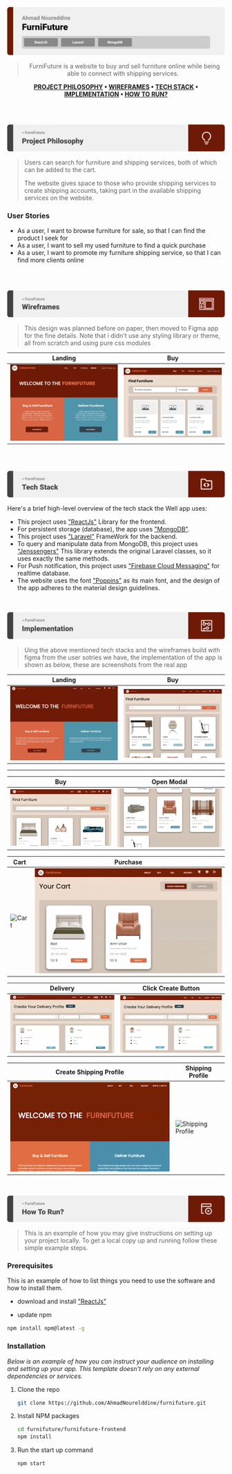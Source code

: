 <img src="./readme/title1.svg"/>

<div align="center">

>FurniFuture is a website to buy and sell furniture online while being able to connect with shipping services.  

**[PROJECT PHILOSOPHY](https://github.com/julescript/well_app#-project-philosophy) • [WIREFRAMES](https://github.com/julescript/well_app#-wireframes) • [TECH STACK](https://github.com/julescript/well_app#-tech-stack) • [IMPLEMENTATION](https://github.com/julescript/well_app#-impplementation) • [HOW TO RUN?](https://github.com/julescript/well_app#-how-to-run)**

</div>

<br><br>


<img src="./readme/title2.svg"/>

>Users can search for furniture and shipping services, both of which can be added to the cart.
>
>The website gives space to those who provide shipping services to create shipping accounts, taking part in the available shipping services on the website.

### User Stories
- As a user, I want to browse furniture for sale, so that I can find the product I seek for
- As a user, I want to sell my used furniture to find a quick purchase
- As a user, I want to promote my furniture shipping service, so that I can find more clients online

<br><br>

<img src="./readme/title3.svg"/>

> This design was planned before on paper, then moved to Figma app for the fine details.
Note that i didn't use any styling library or theme, all from scratch and using pure css modules

| Landing  | Buy  |
| -----------------| -----|
| ![Landing](./readme/pages-figma/figma-about-page.png)| ![Buy](./readme/pages-figma/buy-page-figma.png) |


<br><br>

<img src="./readme/title4.svg"/>

Here's a brief high-level overview of the tech stack the Well app uses:

- This project uses ["ReactJs"](https://reactjs.org/) Library for the frontend.
- For persistent storage (database), the app uses ["MongoDB"](https://www.mongodb.com/).
- This project uses ["Laravel"](https://laravel.com/) FrameWork for the backend.
- To query and manipulate data from MongoDB, this project uses ["Jenssengers"](https://jenssegers.com/) This library extends the original Laravel classes, so it uses exactly the same methods.
- For Push notification, this project uses ["Firebase Cloud Messaging"](http://firebase.google.com/) for realtime database.                
- The website uses the font ["Poppins"](https://fonts.google.com/specimen/Poppins) as its main font, and the design of the app adheres to the material design guidelines.



<br><br>
<img src="./readme/title5.svg"/>

> Uing the above mentioned tech stacks and the wireframes build with figma from the user sotries we have, the implementation of the app is shown as below, these are screenshots from the real app


| Landing  | Buy  |
| -----------------| -----|
| ![Landing](./readme/pages/About-page.png) | ![Buy](./readme/pages/buy-page.png) |



<hr/>


| Buy  | Open Modal |
| -----------------| -----|
| ![Buy](./readme/pages-gif/buy-page-gif.gif)| ![Open Modal](./readme/pages-gif/open-furniture-modal.gif) |

| Cart  | Purchase |
| -----------------| -----|
| ![Cart](./readme/pages-gif/navigate-cart-gif.gif) | ![Purchase](./readme/pages-gif/purchase-gif.gif) |

| Delivery  | Click Create Button  |
| -----------------| -----|
| ![Delivery](./readme/pages-gif/delivery-page-gif.gif) | ![Click Create Button](./readme/pages-gif/click-create-button-gif.gif) |

| Create Shipping Profile |  Shipping Profile  |
| -----------------| -----|
| ![Create Shipping Profile](./readme/pages-gif/create-shipping-profile-gif.gif) | ![Shipping Profile](./readme/pages-gif/shipping-profile-gif.gif) |


<br><br>
<img src="./readme/title6.svg"/>

> This is an example of how you may give instructions on setting up your project locally.
To get a local copy up and running follow these simple example steps.

### Prerequisites

This is an example of how to list things you need to use the software and how to install them.

* download and install ["ReactJs"](https://reactjs.org/)

* update npm

```sh
npm install npm@latest -g
```


### Installation

_Below is an example of how you can instruct your audience on installing and setting up your app. This template doesn't rely on any external dependencies or services._

1. Clone the repo
   ```sh
   git clone https://github.com/AhmadNourelddine/furnifuture.git
   ```
2. Install NPM packages
   ```sh
   cd furnifuture/furnifuture-frontend
   npm install
   ```
3. Run the start up command
   ```sh
   npm start
   ```

